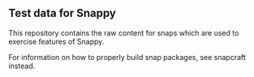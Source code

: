 ## Test data for Snappy

This repository contains the raw content for snaps which are used to exercise features of Snappy.

For information on how to properly build snap packages, see snapcraft instead.
